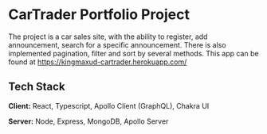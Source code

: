 
# CarTrader Portfolio Project

The project is a car sales site, with the ability to register, add announcement, search for a specific announcement. There is also implemented pagination, filter and sort by several methods.
This app can be found at https://kingmaxud-cartrader.herokuapp.com/

## Tech Stack

**Client:** React, Typescript, Apollo Client (GraphQL), Chakra UI

**Server:** Node, Express, MongoDB, Apollo Server

